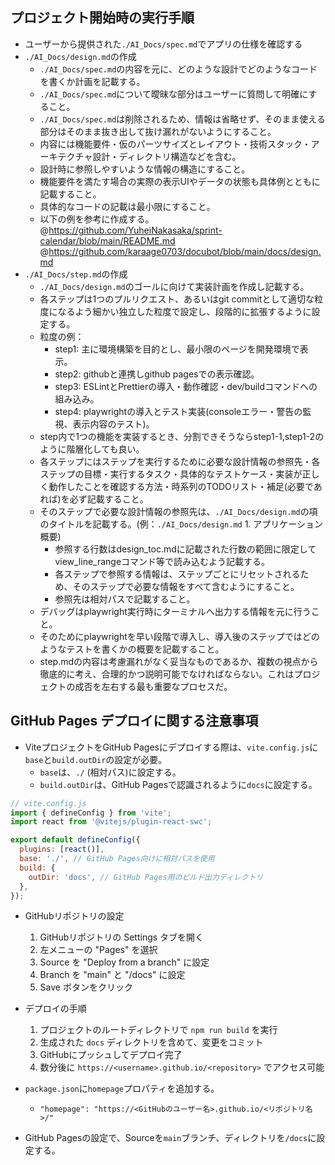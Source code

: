 ## プロジェクト開始時の実行手順

- ユーザーから提供された`./AI_Docs/spec.md`でアプリの仕様を確認する
- `./AI_Docs/design.md`の作成
  - `./AI_Docs/spec.md`の内容を元に、どのような設計でどのようなコードを書くか計画を記載する。
  - `./AI_Docs/spec.md`について曖昧な部分はユーザーに質問して明確にすること。
  - `./AI_Docs/spec.md`は削除されるため、情報は省略せず、そのまま使える部分はそのまま抜き出して抜け漏れがないようにすること。
  - 内容には機能要件・仮のパーツサイズとレイアウト・技術スタック・アーキテクチャ設計・ディレクトリ構造などを含む。
  - 設計時に参照しやすいような情報の構造にすること。
  - 機能要件を満たす場合の実際の表示UIやデータの状態も具体例とともに記載すること。
  - 具体的なコードの記載は最小限にすること。
  - 以下の例を参考に作成する。
    @https://github.com/YuheiNakasaka/sprint-calendar/blob/main/README.md
    @https://github.com/karaage0703/docubot/blob/main/docs/design.md
- `./AI_Docs/step.md`の作成
  - `./AI_Docs/design.md`のゴールに向けて実装計画を作成し記載する。
  - 各ステップは1つのプルリクエスト、あるいはgit commitとして適切な粒度になるよう細かい独立した粒度で設定し、段階的に拡張するように設定する。
  - 粒度の例：
    - step1: 主に環境構築を目的とし、最小限のページを開発環境で表示。
    - step2: githubと連携しgithub pagesでの表示確認。
    - step3: ESLintとPrettierの導入・動作確認・dev/buildコマンドへの組み込み。
    - step4: playwrightの導入とテスト実装(consoleエラー・警告の監視、表示内容のテスト)。
  - step内で1つの機能を実装するとき、分割できそうならstep1-1,step1-2のように階層化しても良い。
  - 各ステップにはステップを実行するために必要な設計情報の参照先・各ステップの目標・実行するタスク・具体的なテストケース・実装が正しく動作したことを確認する方法・時系列のTODOリスト・補足(必要であれば)を必ず記載すること。
  - そのステップで必要な設計情報の参照先は、`./AI_Docs/design.md`の項のタイトルを記載する。(例：`./AI_Docs/design.md` 1. アプリケーション概要)
    - 参照する行数はdesign_toc.mdに記載された行数の範囲に限定してview_line_rangeコマンド等で読み込むよう記載する。
    - 各ステップで参照する情報は、ステップごとにリセットされるため、そのステップで必要な情報をすべて含むようにすること。
    - 参照先は相対パスで記載すること。
  - デバッグはplaywright実行時にターミナルへ出力する情報を元に行うこと。
  - そのためにplaywrightを早い段階で導入し、導入後のステップではどのようなテストを書くかの概要を記載すること。
  - step.mdの内容は考慮漏れがなく妥当なものであるか、複数の視点から徹底的に考え、合理的かつ説明可能でなければならない。これはプロジェクトの成否を左右する最も重要なプロセスだ。

## GitHub Pages デプロイに関する注意事項

- ViteプロジェクトをGitHub Pagesにデプロイする際は、`vite.config.js`に`base`と`build.outDir`の設定が必要。
  - `base`は、`./` (相対パス)に設定する。
  - `build.outDir`は、GitHub Pagesで認識されるように`docs`に設定する。

```javascript
// vite.config.js
import { defineConfig } from 'vite';
import react from '@vitejs/plugin-react-swc';

export default defineConfig({
  plugins: [react()],
  base: './', // GitHub Pages向けに相対パスを使用
  build: {
    outDir: 'docs', // GitHub Pages用のビルド出力ディレクトリ
  },
});
```

- GitHubリポジトリの設定

  1. GitHubリポジトリの Settings タブを開く
  2. 左メニューの "Pages" を選択
  3. Source を "Deploy from a branch" に設定
  4. Branch を "main" と "/docs" に設定
  5. Save ボタンをクリック

- デプロイの手順

  1. プロジェクトのルートディレクトリで `npm run build` を実行
  2. 生成された `docs` ディレクトリを含めて、変更をコミット
  3. GitHubにプッシュしてデプロイ完了
  4. 数分後に `https://<username>.github.io/<repository>` でアクセス可能

- `package.json`に`homepage`プロパティを追加する。
  - `"homepage": "https://<GitHubのユーザー名>.github.io/<リポジトリ名>/"`
- GitHub Pagesの設定で、Sourceを`main`ブランチ、ディレクトリを`/docs`に設定する。
